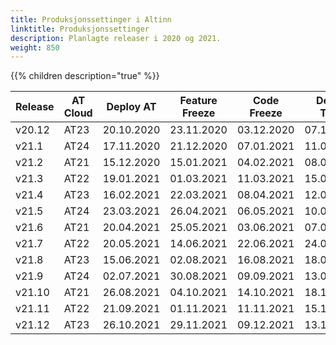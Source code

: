 ```yaml
---
title: Produksjonssettinger i Altinn
linktitle: Produksjonssettinger
description: Planlagte releaser i 2020 og 2021.
weight: 850
---
```

{{% children description="true" %}}

<table>
<thead>
<tr>
<th>Release</th>
<th>AT Cloud</th>
<th>Deploy AT</th>  
<th>Feature Freeze</th>
<th>Code Freeze</th>
<th>Deploy TT02</th>
<th>Deploy PROD</th>
</tr>
</thead>
<tbody>
<tr> <td>v20.12</td> <td>AT23</td> <td>20.10.2020</td> <td>23.11.2020</td> <td>03.12.2020</td> <td>07.12.2020</td> <td>14.12.2020</td> </tr>
<tr> <td>v21.1</td> <td>AT24</td> <td>17.11.2020</td> <td>21.12.2020</td> <td>07.01.2021</td> <td>11.01.2021</td> <td>14.01.2021</td> </tr>  
<tr> <td>v21.2</td> <td>AT21</td> <td>15.12.2020</td> <td>15.01.2021</td> <td>04.02.2021</td> <td>08.02.2021</td> <td>15.02.2021</td> </tr>
<tr> <td>v21.3</td> <td>AT22</td> <td>19.01.2021</td> <td>01.03.2021</td> <td>11.03.2021</td> <td>15.03.2021</td> <td>22.03.2021</td> </tr>
<tr> <td>v21.4</td> <td>AT23</td> <td>16.02.2021</td> <td>22.03.2021</td> <td>08.04.2021</td> <td>12.04.2021</td> <td>19.04.2021</td> </tr>
<tr> <td>v21.5</td> <td>AT24</td> <td>23.03.2021</td> <td>26.04.2021</td> <td>06.05.2021</td> <td>10.05.2021</td> <td>19.05.2021</td> </tr>
<tr> <td>v21.6</td> <td>AT21</td> <td>20.04.2021</td> <td>25.05.2021</td> <td>03.06.2021</td> <td>07.06.2021</td> <td>14.06.2021</td> </tr> 
<tr> <td>v21.7</td> <td>AT22</td> <td>20.05.2021</td> <td>14.06.2021</td> <td>22.06.2021</td> <td>24.06.2021</td> <td>01.07.2021</td> </tr>
<tr> <td>v21.8</td> <td>AT23</td> <td>15.06.2021</td> <td>02.08.2021</td> <td>16.08.2021</td> <td>18.08.2021</td> <td>25.08.2021</td> </tr>
<tr> <td>v21.9</td> <td>AT24</td> <td>02.07.2021</td> <td>30.08.2021</td> <td>09.09.2021</td> <td>13.09.2021</td> <td>20.09.2021</td> </tr>
<tr> <td>v21.10</td> <td>AT21</td> <td>26.08.2021</td> <td>04.10.2021</td> <td>14.10.2021</td> <td>18.10.2021</td> <td>25.10.2021</td> </tr>
<tr> <td>v21.11</td> <td>AT22</td> <td>21.09.2021</td> <td>01.11.2021</td> <td>11.11.2021</td> <td>15.11.2021</td> <td>22.11.2021</td> </tr>
<tr> <td>v21.12</td> <td>AT23</td> <td>26.10.2021</td> <td>29.11.2021</td> <td>09.12.2021</td> <td>13.12.2021</td> <td>20.12.2021</td> </tr>
</tbody>
</table>  


